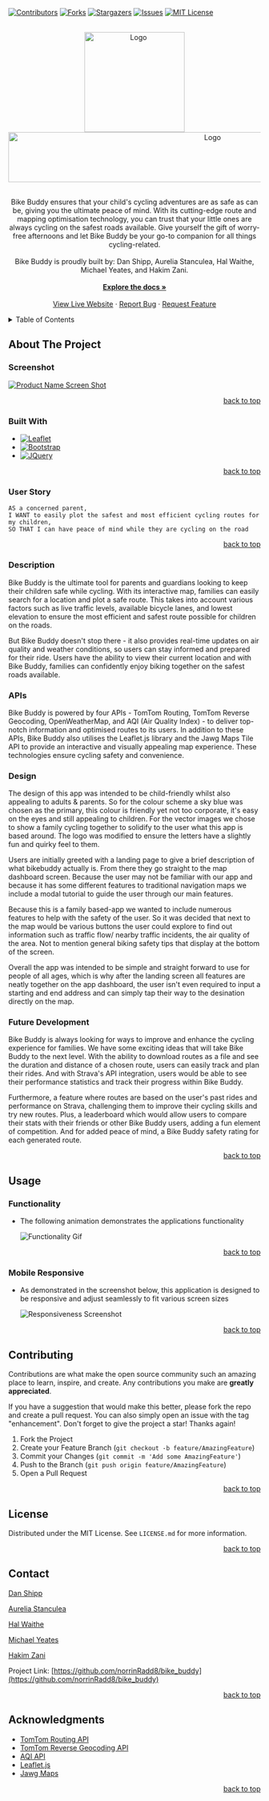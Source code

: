 <a name="readme-top"></a>

<!-- PROJECT SHIELDS -->

[![Contributors][contributors-shield]][contributors-url]
[![Forks][forks-shield]][forks-url]
[![Stargazers][stars-shield]][stars-url]
[![Issues][issues-shield]][issues-url]
[![MIT License][license-shield]][license-url]

<!-- PROJECT LOGO -->
<br />
<div align="center">
  <a href="https://github.com/norrinRadd8/bike_buddy">
    <img src="assets/images/favicon.png" alt="Logo" width="200" height="200">
  </a>

<a href="https://github.com/norrinRadd8/bike_buddy">
    <img src="assets/images/BIKEBUDDY LOGO WHITE.png" alt="Logo" width="800" height="100">
  </a>

  <p align="center">
  <br/>
    Bike Buddy ensures that your child's cycling adventures are as safe as can be, giving you the ultimate peace of mind. With its cutting-edge route and mapping optimisation technology, you can trust that your little ones are always cycling on the safest roads available. Give yourself the gift of worry-free afternoons and let Bike Buddy be your go-to companion for all things cycling-related.
    <br/>
    <br/>
    Bike Buddy is proudly built by: Dan Shipp, Aurelia Stanculea, Hal Waithe, Michael Yeates, and Hakim Zani.
    <br />
    <br/>
    <a href="https://github.com/norrinRadd8/bike_buddy"><strong>Explore the docs »</strong></a>
    <br />
    <br />
    <a href="https://github.com/norrinRadd8/bike_buddy">View Live Website</a>
    ·
    <a href="https://github.com/norrinRadd8/bike_buddy/issues">Report Bug</a>
    ·
    <a href="https://github.com/norrinRadd8/bike_buddy/issues">Request Feature</a>
  </p>
</div>

<!-- TABLE OF CONTENTS -->
<details>
  <summary>Table of Contents</summary>
  <ol>
    <li>
      <a href="#about-the-project">About The Project</a>
      <ul>
        <li><a href="#screenshot">Screenshot</a></li>
        <li><a href="#built-with">Built With</a></li>
        <li><a href="#user-story">User Story</a></li>
        <li><a href="#description">Description</a></li>
        <li><a href="#apis">APIs</a></li>
        <li><a href="#design">Design</a></li>
        <li><a href="#future-development">Future Development</a></li>
      </ul>
    </li>
    <li>
        <a href="#usage">Usage</a>
      <ul>
        <li><a href="#functionality">Functionality</a></li>
        <li><a href="#mobile-responsive">Mobile Responsive</a></li>
      </ul>
    </li>
    <li><a href="#contributing">Contributing</a></li>
    <li><a href="#license">License</a></li>
    <li><a href="#contact">Contact</a></li>
    <li><a href="#acknowledgments">Acknowledgments</a></li>
  </ol>
</details>

<!-- ABOUT THE PROJECT -->

## About The Project

### Screenshot

[![Product Name Screen Shot][product-screenshot]](https://example.com)

<p align="right"><a href="#readme-top">back to top</a></p>

### Built With

- [![Leaflet][leafletjs.com]][leaflet-url]
- [![Bootstrap][bootstrap.com]][bootstrap-url]
- [![JQuery][jquery.com]][jquery-url]

<p align="right"><a href="#readme-top">back to top</a></p>

### User Story

```
AS a concerned parent,
I WANT to easily plot the safest and most efficient cycling routes for my children,
SO THAT I can have peace of mind while they are cycling on the road
```

<p align="right"><a href="#readme-top">back to top</a></p>

### Description

Bike Buddy is the ultimate tool for parents and guardians looking to keep their children safe while cycling. With its interactive map, families can easily search for a location and plot a safe route. This takes into account various factors such as live traffic levels, available bicycle lanes, and lowest elevation to ensure the most efficient and safest route possible for children on the roads.

But Bike Buddy doesn't stop there - it also provides real-time updates on air quality and weather conditions, so users can stay informed and prepared for their ride. Users have the ability to view their current location and with Bike Buddy, families can confidently enjoy biking together on the safest roads available.

### APIs

Bike Buddy is powered by four APIs - TomTom Routing, TomTom Reverse Geocoding, OpenWeatherMap, and AQI (Air Quality Index) - to deliver top-notch information and optimised routes to its users. In addition to these APIs, Bike Buddy also utilises the Leaflet.js library and the Jawg Maps Tile API to provide an interactive and visually appealing map experience. These technologies ensure cycling safety and convenience.

### Design

The design of this app was intended to be child-friendly whilst also appealing to adults & parents. So for the colour scheme a sky blue was chosen as the primary, this colour is friendly yet not too corporate, it's easy on the eyes and still appealing to children. For the vector images we chose to show a family cycling together to solidify to the user what this app is based around. The logo was modified to ensure the letters have a slightly fun and quirky feel to them. 

Users are initially greeted with a landing page to give a brief description of what bikebuddy actually is. From there they go straight to the map dashboard screen. Because the user may not be familiar with our app and because it has some different features to traditional navigation maps we include a modal tutorial to guide the user through our main features.

Because this is a family based-app we wanted to include numerous features to help with the safety of the user. So it was decided that next to the map would be various buttons the user could explore to find out information such as traffic flow/ nearby traffic incidents, the air quality of the area. Not to mention general biking safety tips that display at the bottom of the screen.

Overall the app was intended to be simple and straight forward to use for people of all ages, which is why after the landing screen all features are neatly together on the app dashboard, the user isn't even required to input a starting and end address and can simply tap their way to the desination directly on the map.
### Future Development

Bike Buddy is always looking for ways to improve and enhance the cycling experience for families. We have some exciting ideas that will take Bike Buddy to the next level. With the ability to download routes as a file and see the duration and distance of a chosen route, users can easily track and plan their rides. And with Strava's API integration, users would be able to see their performance statistics and track their progress within Bike Buddy.

Furthermore, a feature where routes are based on the user's past rides and performance on Strava, challenging them to improve their cycling skills and try new routes. Plus, a leaderboard which would allow users to compare their stats with their friends or other Bike Buddy users, adding a fun element of competition. And for added peace of mind, a Bike Buddy safety rating for each generated route.

<p align="right"><a href="#readme-top">back to top</a></p>

<!-- USAGE EXAMPLES -->

## Usage

### Functionality

- The following animation demonstrates the applications functionality

  ![Functionality Gif](assets/images/functionality.gif)

<p align="right"><a href="#readme-top">back to top</a></p>

### Mobile Responsive

- As demonstrated in the screenshot below, this application is designed to be responsive and adjust seamlessly to fit various screen sizes

  ![Responsiveness Screenshot](assets/images/responsive-screenshot.png)

<p align="right"><a href="#readme-top">back to top</a></p>

<!-- CONTRIBUTING -->

## Contributing

Contributions are what make the open source community such an amazing place to learn, inspire, and create. Any contributions you make are **greatly appreciated**.

If you have a suggestion that would make this better, please fork the repo and create a pull request. You can also simply open an issue with the tag "enhancement".
Don't forget to give the project a star! Thanks again!

1. Fork the Project
2. Create your Feature Branch (`git checkout -b feature/AmazingFeature`)
3. Commit your Changes (`git commit -m 'Add some AmazingFeature'`)
4. Push to the Branch (`git push origin feature/AmazingFeature`)
5. Open a Pull Request

<p align="right"><a href="#readme-top">back to top</a></p>

<!-- LICENSE -->

## License

Distributed under the MIT License. See `LICENSE.md` for more information.

<p align="right"><a href="#readme-top">back to top</a></p>

<!-- CONTACT -->

## Contact

<a href="https://github.com/BrianMillie">Dan Shipp</a>

<a href="https://github.com/auraely">Aurelia Stanculea</a>

<a href="https://github.com/norrinRadd8">Hal Waithe</a>

<a href="https://www.linkedin.com/in/mdyeates/">Michael Yeates</a>

<a href="https://github.com/dezanidesign">Hakim Zani</a>

Project Link: [https://github.com/norrinRadd8/bike_buddy](https://github.com/norrinRadd8/bike_buddy)

<p align="right"><a href="#readme-top">back to top</a></p>

<!-- ACKNOWLEDGMENTS -->

## Acknowledgments

- [TomTom Routing API](https://developer.tomtom.com/routing-api/documentation/product-information/introduction)
- [TomTom Reverse Geocoding API](https://developer.tomtom.com/reverse-geocoding-api/documentation/product-information/introduction)
- [AQI API](https://aqicn.org/api/)
- [Leaflet.js](https://leafletjs.com/)
- [Jawg Maps](https://www.jawg.io/en/)

<p align="right"><a href="#readme-top">back to top</a></p>

<!-- MARKDOWN LINKS & IMAGES -->
<!-- https://www.markdownguide.org/basic-syntax/#reference-style-links -->

[contributors-shield]: https://img.shields.io/github/contributors/norrinRadd8/bike_buddy.svg?style=for-the-badge
[contributors-url]: https://github.com/norrinRadd8/bike_buddy/graphs/contributors
[forks-shield]: https://img.shields.io/github/forks/norrinRadd8/bike_buddy.svg?style=for-the-badge
[forks-url]: https://github.com/norrinRadd8/bike_buddy/network/members
[stars-shield]: https://img.shields.io/github/stars/norrinRadd8/bike_buddy.svg?style=for-the-badge
[stars-url]: https://github.com/norrinRadd8/bike_buddy/stargazers
[issues-shield]: https://img.shields.io/github/issues/norrinRadd8/bike_buddy.svg?style=for-the-badge
[issues-url]: https://github.com/norrinRadd8/bike_buddy/issues
[license-shield]: https://img.shields.io/github/license/norrinRadd8/bike_buddy.svg?style=for-the-badge
[license-url]: https://github.com/norrinRadd8/bike_buddy/blob/master/LICENSE.txt
[linkedin-url]: https://linkedin.com/in/linkedin_username
[product-screenshot]: images/screenshot.png
[leafletjs.com]: https://img.shields.io/badge/Leaflet.js-FFFFFF?style=for-the-badge&logo=leaflet&logoColor=green
[leaflet-url]: https://leafletjs.com/
[bootstrap.com]: https://img.shields.io/badge/Bootstrap-563D7C?style=for-the-badge&logo=bootstrap&logoColor=white
[bootstrap-url]: https://getbootstrap.com
[jquery.com]: https://img.shields.io/badge/jQuery-0769AD?style=for-the-badge&logo=jquery&logoColor=white
[jquery-url]: https://jquery.com
